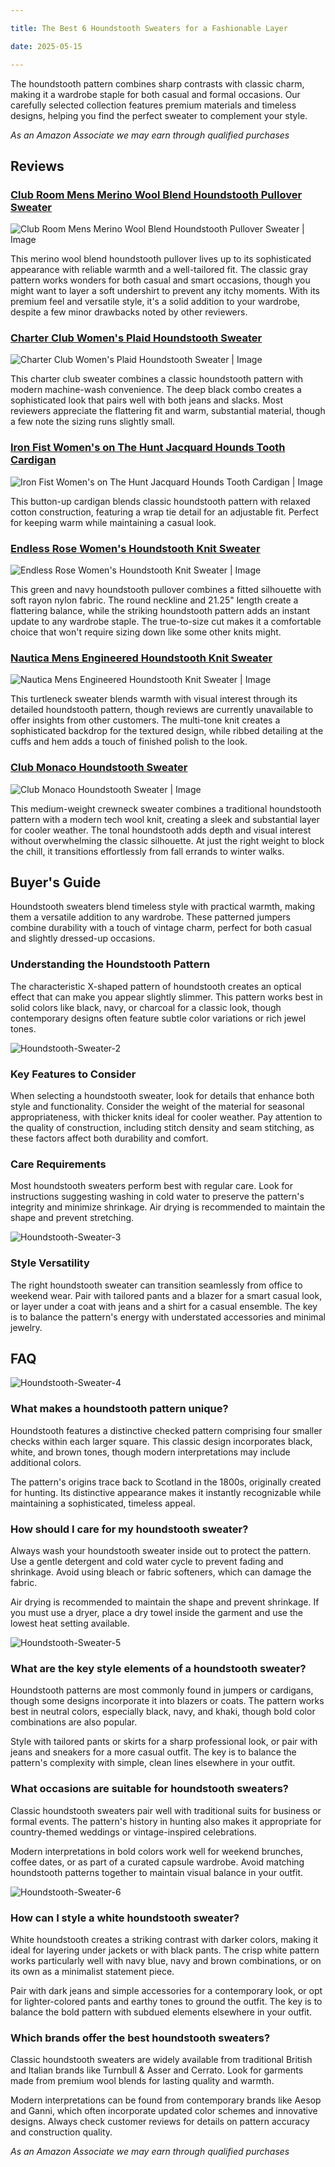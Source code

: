```yaml
---

title: The Best 6 Houndstooth Sweaters for a Fashionable Layer

date: 2025-05-15

---
```


The houndstooth pattern combines sharp contrasts with classic charm, making it a wardrobe staple for both casual and formal occasions. Our carefully selected collection features premium materials and timeless designs, helping you find the perfect sweater to complement your style. 

*As an Amazon Associate we may earn through qualified purchases*


## Reviews


### [Club Room Mens Merino Wool Blend Houndstooth Pullover Sweater](https://serp.ly/@bar/amazon/Houndstooth+Sweater?utm\_term=club-room-mens-merino-wool-blend-houndstooth-pullover-sweater)

![Club Room Mens Merino Wool Blend Houndstooth Pullover Sweater | Image](https://encrypted-tbn1.gstatic.com/shopping?q=tbn:ANd9GcSzWU5wjjG-zYLrtdpaoBPkYhPGtCJIY7V0cPUC5SAiLTYqqXm7WIJDV54E1iqVPJxdH3VNGS6J9cyke-KC8iy43987Sq1UHg&usqp=CAY)

This merino wool blend houndstooth pullover lives up to its sophisticated appearance with reliable warmth and a well-tailored fit. The classic gray pattern works wonders for both casual and smart occasions, though you might want to layer a soft undershirt to prevent any itchy moments. With its premium feel and versatile style, it's a solid addition to your wardrobe, despite a few minor drawbacks noted by other reviewers. 


### [Charter Club Women's Plaid Houndstooth Sweater](https://serp.ly/@bar/amazon/Houndstooth+Sweater?utm\_term=charter-club-womens-plaid-houndstooth-sweater)

![Charter Club Women's Plaid Houndstooth Sweater | Image](https://encrypted-tbn0.gstatic.com/shopping?q=tbn:ANd9GcSLbHo4\_P6p2nuYnyyz5QKxiFyT4c\_FuxD-tE1N5CUpZPbr7FX0elNaPzOfvemTnpscDRi0twGVydtQIEjggt1TUocJMKP1&usqp=CAY)

This charter club sweater combines a classic houndstooth pattern with modern machine-wash convenience. The deep black combo creates a sophisticated look that pairs well with both jeans and slacks. Most reviewers appreciate the flattering fit and warm, substantial material, though a few note the sizing runs slightly small. 


### [Iron Fist Women's on The Hunt Jacquard Hounds Tooth Cardigan](https://serp.ly/@bar/amazon/Houndstooth+Sweater?utm\_term=iron-fist-womens-on-the-hunt-jacquard-hounds-tooth-cardigan)

![Iron Fist Women's on The Hunt Jacquard Hounds Tooth Cardigan | Image](https://encrypted-tbn1.gstatic.com/shopping?q=tbn:ANd9GcRlXuO0WmW6\_JZ1rFOEsjQ8ztb9Xzli\_uW7Am6Uq8F3t99KdSDvLcemxDLZ16OPdLpU-fbtqVyMUHpvElaoMx4JqBsdjNgtcw&usqp=CAY)

This button-up cardigan blends classic houndstooth pattern with relaxed cotton construction, featuring a wrap tie detail for an adjustable fit. Perfect for keeping warm while maintaining a casual look. 


### [Endless Rose Women's Houndstooth Knit Sweater](https://serp.ly/@bar/amazon/Houndstooth+Sweater?utm\_term=endless-rose-womens-houndstooth-knit-sweater)

![Endless Rose Women's Houndstooth Knit Sweater | Image](https://encrypted-tbn0.gstatic.com/shopping?q=tbn:ANd9GcQIJES3CHefYWWUnq26wYE2TzMy\_VrrL85TeTHIR8tFlR8MuCrRsg3hH3fUP7VC3aJn6xYf6z9a-LhuyNOU94hAQiSG6ypU&usqp=CAY)

This green and navy houndstooth pullover combines a fitted silhouette with soft rayon nylon fabric. The round neckline and 21.25" length create a flattering balance, while the striking houndstooth pattern adds an instant update to any wardrobe staple. The true-to-size cut makes it a comfortable choice that won't require sizing down like some other knits might. 


### [Nautica Mens Engineered Houndstooth Knit Sweater](https://serp.ly/@bar/amazon/Houndstooth+Sweater?utm\_term=nautica-mens-engineered-houndstooth-knit-sweater)

![Nautica Mens Engineered Houndstooth Knit Sweater | Image](https://encrypted-tbn3.gstatic.com/shopping?q=tbn:ANd9GcRtuoF4toYGrIGlhAidWlJanAYQRznJ8FISFTQqGNIpFNRQAayZli6-VvaqCQkrEJmx8XxkShG2DBFPvE86df9-F9WrSGo9&usqp=CAY)

This turtleneck sweater blends warmth with visual interest through its detailed houndstooth pattern, though reviews are currently unavailable to offer insights from other customers. The multi-tone knit creates a sophisticated backdrop for the textured design, while ribbed detailing at the cuffs and hem adds a touch of finished polish to the look. 


### [Club Monaco Houndstooth Sweater](https://serp.ly/@bar/amazon/Houndstooth+Sweater?utm\_term=club-monaco-houndstooth-sweater)

![Club Monaco Houndstooth Sweater | Image](https://encrypted-tbn1.gstatic.com/shopping?q=tbn:ANd9GcTrrJBD\_6IvcOXbRIcABUecZv8\_bANcCfJFMPwiwPogzYERFeJvxhEGZ1bXarJjPKzj5hYmAeXdQVS\_brGQDq3MCEezFrZe&usqp=CAY)

This medium-weight crewneck sweater combines a traditional houndstooth pattern with a modern tech wool knit, creating a sleek and substantial layer for cooler weather. The tonal houndstooth adds depth and visual interest without overwhelming the classic silhouette. At just the right weight to block the chill, it transitions effortlessly from fall errands to winter walks. 


## Buyer's Guide

Houndstooth sweaters blend timeless style with practical warmth, making them a versatile addition to any wardrobe. These patterned jumpers combine durability with a touch of vintage charm, perfect for both casual and slightly dressed-up occasions. 


### Understanding the Houndstooth Pattern

The characteristic X-shaped pattern of houndstooth creates an optical effect that can make you appear slightly slimmer. This pattern works best in solid colors like black, navy, or charcoal for a classic look, though contemporary designs often feature subtle color variations or rich jewel tones. 

![Houndstooth-Sweater-2](https://imagedelivery.net/vy2bglCGN6hEeWOnSe2c7A/Houndstooth-Sweater-2/h=540,fit=pad,background=black)


### Key Features to Consider

When selecting a houndstooth sweater, look for details that enhance both style and functionality. Consider the weight of the material for seasonal appropriateness, with thicker knits ideal for cooler weather. Pay attention to the quality of construction, including stitch density and seam stitching, as these factors affect both durability and comfort. 


### Care Requirements

Most houndstooth sweaters perform best with regular care. Look for instructions suggesting washing in cold water to preserve the pattern's integrity and minimize shrinkage. Air drying is recommended to maintain the shape and prevent stretching. 

![Houndstooth-Sweater-3](https://imagedelivery.net/vy2bglCGN6hEeWOnSe2c7A/Houndstooth-Sweater-3/h=540,fit=pad,background=black)


### Style Versatility

The right houndstooth sweater can transition seamlessly from office to weekend wear. Pair with tailored pants and a blazer for a smart casual look, or layer under a coat with jeans and a shirt for a casual ensemble. The key is to balance the pattern's energy with understated accessories and minimal jewelry. 


## FAQ

![Houndstooth-Sweater-4](https://imagedelivery.net/vy2bglCGN6hEeWOnSe2c7A/Houndstooth-Sweater-4/h=540,fit=pad,background=black)


### What makes a houndstooth pattern unique?

Houndstooth features a distinctive checked pattern comprising four smaller checks within each larger square. This classic design incorporates black, white, and brown tones, though modern interpretations may include additional colors. 

The pattern's origins trace back to Scotland in the 1800s, originally created for hunting. Its distinctive appearance makes it instantly recognizable while maintaining a sophisticated, timeless appeal. 


### How should I care for my houndstooth sweater?

Always wash your houndstooth sweater inside out to protect the pattern. Use a gentle detergent and cold water cycle to prevent fading and shrinkage. Avoid using bleach or fabric softeners, which can damage the fabric. 

Air drying is recommended to maintain the shape and prevent shrinkage. If you must use a dryer, place a dry towel inside the garment and use the lowest heat setting available. 

![Houndstooth-Sweater-5](https://imagedelivery.net/vy2bglCGN6hEeWOnSe2c7A/Houndstooth-Sweater-5/h=540,fit=pad,background=black)


### What are the key style elements of a houndstooth sweater?

Houndstooth patterns are most commonly found in jumpers or cardigans, though some designs incorporate it into blazers or coats. The pattern works best in neutral colors, especially black, navy, and khaki, though bold color combinations are also popular. 

Style with tailored pants or skirts for a sharp professional look, or pair with jeans and sneakers for a more casual outfit. The key is to balance the pattern's complexity with simple, clean lines elsewhere in your outfit. 


### What occasions are suitable for houndstooth sweaters?

Classic houndstooth sweaters pair well with traditional suits for business or formal events. The pattern's history in hunting also makes it appropriate for country-themed weddings or vintage-inspired celebrations. 

Modern interpretations in bold colors work well for weekend brunches, coffee dates, or as part of a curated capsule wardrobe. Avoid matching houndstooth patterns together to maintain visual balance in your outfit. 

![Houndstooth-Sweater-6](https://imagedelivery.net/vy2bglCGN6hEeWOnSe2c7A/Houndstooth-Sweater-6/h=540,fit=pad,background=black)


### How can I style a white houndstooth sweater?

White houndstooth creates a striking contrast with darker colors, making it ideal for layering under jackets or with black pants. The crisp white pattern works particularly well with navy blue, navy and brown combinations, or on its own as a minimalist statement piece. 

Pair with dark jeans and simple accessories for a contemporary look, or opt for lighter-colored pants and earthy tones to ground the outfit. The key is to balance the bold pattern with subdued elements elsewhere in your outfit. 


### Which brands offer the best houndstooth sweaters?

Classic houndstooth sweaters are widely available from traditional British and Italian brands like Turnbull & Asser and Cerrato. Look for garments made from premium wool blends for lasting quality and warmth. 

Modern interpretations can be found from contemporary brands like Aesop and Ganni, which often incorporate updated color schemes and innovative designs. Always check customer reviews for details on pattern accuracy and construction quality. 

*As an Amazon Associate we may earn through qualified purchases*